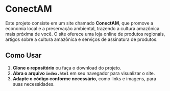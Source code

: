 # ConectAM

Este projeto consiste em um site chamado **ConectAM**, que promove a economia local e a preservação ambiental, trazendo a cultura amazônica mais próxima de você. O site oferece uma loja online de produtos regionais, artigos sobre a cultura amazônica e serviços de assinatura de produtos.

## Como Usar

1. **Clone o repositório** ou faça o download do projeto.
2. **Abra o arquivo `index.html`** em seu navegador para visualizar o site.
3. **Adapte o código conforme necessário**, como links e imagens, para suas necessidades.

